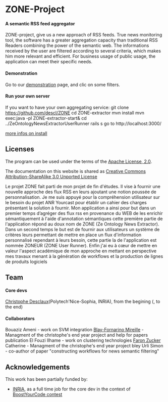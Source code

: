 # ZONE-Project
#### A semantic RSS feed aggregator

ZONE-project, give us a new approach of RSS feeds. True news monitoring tool, the software has a greater aggregation capacity than traditional RSS Readers combining the power of the semantic web.
The informations received by the user are filtered according to several criteria, which makes him more relevant and efficient. For business usage of public usage, the application can meet their specific needs. 

#### Demonstration
Go to our [demonstration](http://demo.zone-project.org) page, and clic on some filters.

#### Run your own server

If you want to have your own aggregating service:
    git clone https://github.com/descl/ZONE
    cd ZONE-extractor
    mvn install
    mvn exec:java -pl ZONE-extractor-start&
    cd ../ZeOntologyNewsExtractorUserRunner
    rails s
    go to http://localhost:3000/

[more infos on install](https://github.com/descl/ZONE/wiki/install)

## Licenses

The program can be used under the terms of the [Apache License, 2.0](http://www.apache.org/licenses/LICENSE-2.0.html).

The documentation on this website is shared as [Creative Commons Attribution-ShareAlike 3.0 Unported License](http://en.wikipedia.org/wiki/Wikipedia:Text_of_Creative_Commons_Attribution-ShareAlike_3.0_Unported_License)


Le projet ZONE fait parti de mon projet de fin d'études. Il vise à fournir une nouvelle approche des flux RSS en leurs ajoutant une notion poussée de personnalisation. 
Je me suis appuyé pour la compréhension utilisateur sur le besoin du projet ANR Yourcast pour établir un cahier des charges présentant la solution à fournir. Mon application a ainsi pour but dans un premier temps d’agréger des flux rss en provenance du WEB de les enrichir sémantiquement à l'aide d'annotation sémantiques cette première partie de l'application répond au doux nom de ZONE (Ze Ontology News Extractor).  Dans un second temps le but est de fournir aux utilisateurs un système de critères leurs permettant de mettre en place un flux d'information personnalisé rependant à leurs besoin, cette partie la de l'application est nommée ZONEUR (ZONE User Runner). Enfin j'ai eu à cœur de mettre en valeur l'aspect  académique de mon approche en mettant en perspective mes travaux menant à la génération de workflows et la production de lignes de produits logiciels


## Team

#### Core devs
[Christophe Desclaux](http://desclaux.me)(Polytech'Nice-Sophia, INRIA), from the begining (, to the end)

#### Collaborators
Bouaziz Ameni - work on SVM integration
[Blay-Fornarino Mireille](http://users.polytech.unice.fr/~blay/) - Managment of the christophe's end year project and help for papers publication
El Fouzi Ilhame - work on clustering technologies
[Faron Zucker](http://www.i3s.unice.fr/~faron/) Catherine - Managment of the christophe's end year project
bley
Urli Simon - co-author of paper "constructing workflows for news semantic filtering"


## Acknowledgements
This work has been partially funded by:
  * [INRIA](http://inria.fr), as a full time job for the core dev in the context of [BoostYourCode contest](http://www.inria.fr/actualite/actualites-inria/boost-your-code-2012)
